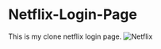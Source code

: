 # Netflix-Login-Page
This is my clone netflix login page.
![Netflix](https://user-images.githubusercontent.com/99825672/165543254-40b26855-66b6-4d50-80ed-c1e1022c35f3.png)
